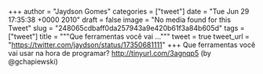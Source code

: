 
+++
author = "Jaydson Gomes"
categories = ["tweet"]
date = "Tue Jun 29 17:35:38 +0000 2010"
draft = false
image = "No media found for this Tweet"
slug = "248065cdbaff0da257943a9e420b61f3a84b605d"
tags = ["tweet"]
title = """Que ferramentas você vai ..."""
tweet = true
tweet_url = "https://twitter.com/jaydson/status/17350681111"
+++
Que ferramentas você vai usar na hora de programar? http://tinyurl.com/3agnqp5 (by @gchapiewski)
